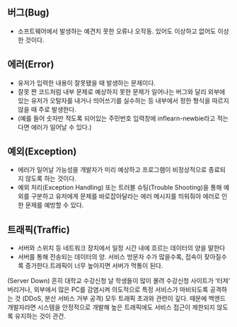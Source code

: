 ## **버그(Bug)**

- 소프트웨어에서 발생하는 예견치 못한 오류나 오작동. 있어도 이상하고 없어도 이상한 것이다.

## **에러(Error)**

- 유저가 입력한 내용이 잘못됐을 때 발생하는 문제이다.
- 잘못 짠 코드처럼 내부 문제로 예상하지 못한 문제가 일어나는 버그와 달리 외부에 있는 유저가 오탈자를 내거나 띄어쓰기를 실수하는 등 내부에서 정한 형식을 따르지 않을 때 주로 발생한다.
- (예를 들어 숫자만 적도록 되어있는 주민번호 입력창에 inflearn-newbie라고 적는다면 에러가 일어날 수 있다.)

## **예외(Exception)**

- 에러가 일어날 가능성을 개발자가 미리 예상하고 프로그램이 비정상적으로 종료되지 않도록 하는 것이다.
- 예외 처리(Exception Handling) 또는 트러블 슈팅(Trouble Shooting)을 통해 예외를 구분하고 유저에게 문제를 바로잡아달라는 에러 메시지를 띄워줘야 에러로 인한 문제를 예방할 수 있다.

## **트래픽(Traffic)**

- 서버와 스위치 등 네트워크 장치에서 일정 시간 내에 흐르는 데이터의 양을 말한다
- 서버를 통해 전송되는 데이터의 양. 서비스 방문자 수가 많을수록, 접속이 잦아질수록 증가한다.트래픽이 너무 높아지면 서버가 먹통이 된다.

(Server Down) 흔히 대학교 수강신청 날 학생들이 많이 몰려 수강신청 사이트가 ‘터져’ 버리거나, 외부에서 많은 PC를 감염시켜 의도적으로 특정 서비스가 마비되도록 공격하는 것
(DDoS, 분산 서비스 거부 공격) 모두 트래픽 초과와 관련이 깊다.
때문에 백엔드 개발자라면 시스템을 안정적으로 개발해 높은 트래픽에도 서비스 접근이 제한되지 않도록 유지하는 것이 관건.